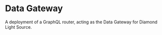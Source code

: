 # Data Gateway

A deployment of a GraphQL router, acting as the Data Gateway for Diamond Light Source.

